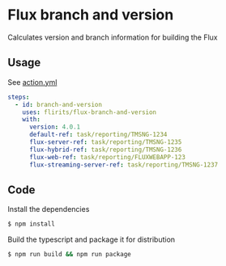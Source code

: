 # Flux branch and version

Calculates version and branch information for building the Flux

## Usage

See [action.yml](action.yml)

```yaml
steps:
  - id: branch-and-version
    uses: flirits/flux-branch-and-version
    with:
      version: 4.0.1
      default-ref: task/reporting/TMSNG-1234
      flux-server-ref: task/reporting/TMSNG-1235
      flux-hybrid-ref: task/reporting/TMSNG-1236
      flux-web-ref: task/reporting/FLUXWEBAPP-123
      flux-streaming-server-ref: task/reporting/TMSNG-1237
```

## Code

Install the dependencies  
```bash
$ npm install
```

Build the typescript and package it for distribution
```bash
$ npm run build && npm run package
```
